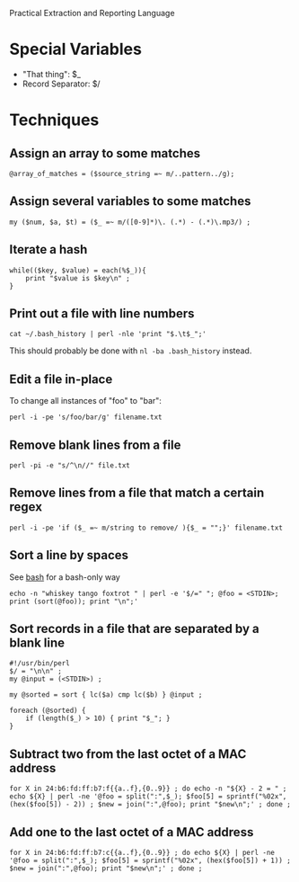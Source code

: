 Practical Extraction and Reporting Language

# Special Variables

- "That thing": \$_
- Record Separator: \$/

# Techniques

## Assign an array to some matches

```
@array_of_matches = ($source_string =~ m/..pattern../g);
```

## Assign several variables to some matches

```
my ($num, $a, $t) = ($_ =~ m/([0-9]*)\. (.*) - (.*)\.mp3/) ;
```

## Iterate a hash

```
while(($key, $value) = each(%$_)){
    print "$value is $key\n" ;
}
```

## Print out a file with line numbers

```
cat ~/.bash_history | perl -nle 'print "$.\t$_";'
```

This should probably be done with `nl -ba .bash_history` instead.

## Edit a file in-place

To change all instances of "foo" to "bar":

```
perl -i -pe 's/foo/bar/g' filename.txt
```

## Remove blank lines from a file

```
perl -pi -e "s/^\n//" file.txt
```

## Remove lines from a file that match a certain regex

```
perl -i -pe 'if ($_ =~ m/string to remove/ ){$_ = "";}' filename.txt
```

## Sort a line by spaces

See [bash](bash "wikilink") for a bash-only way

```
echo -n "whiskey tango foxtrot " | perl -e '$/=" "; @foo = <STDIN>; print (sort(@foo)); print "\n";'
```

## Sort records in a file that are separated by a blank line

```
#!/usr/bin/perl
$/ = "\n\n" ;
my @input = (<STDIN>) ;

my @sorted = sort { lc($a) cmp lc($b) } @input ;

foreach (@sorted) {
    if (length($_) > 10) { print "$_"; }
}
```

## Subtract two from the last octet of a MAC address

```
for X in 24:b6:fd:ff:b7:f{{a..f},{0..9}} ; do echo -n "${X} - 2 = " ; echo ${X} | perl -ne '@foo = split(":",$_); $foo[5] = sprintf("%02x", (hex($foo[5]) - 2)) ; $new = join(":",@foo); print "$new\n";' ; done ;
```

## Add one to the last octet of a MAC address

```
for X in 24:b6:fd:ff:b7:c{{a..f},{0..9}} ; do echo ${X} | perl -ne '@foo = split(":",$_); $foo[5] = sprintf("%02x", (hex($foo[5]) + 1)) ; $new = join(":",@foo); print "$new\n";' ; done ;
```
